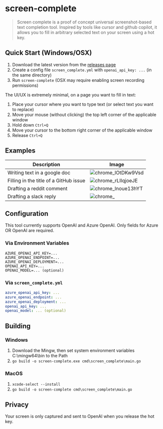 # screen-complete

> Screen complete is a proof of concept universal screenshot-based text completion tool. Inspired by tools like cursor and github copilot, it allows you to fill in arbitrary selected text on your screen using a hot key.

## Quick Start (Windows/OSX)

1. Download the latest version from the [releases page](https://github.com/sshh12/screen-complete/releases)
2. Create a config file `screen_complete.yml` with `openai_api_key: ...` (in the same directory)
3. Run `screen-complete` (OSX may require enabling screen recording permissions)

The UI/UX is extremely minimal, on a page you want to fill in text:
1. Place your cursor where you want to type text (or select text you want to replace)
1. Move your mouse (without clicking) the top left corner of the applicable window
2. Hold down `Ctrl+Q`
3. Move your cursor to the bottom right corner of the applicable window
4. Release `Ctrl+Q`

## Examples

| Description | Image |
|-------------|-------|
| Writing text in a google doc | ![chrome_lOtDKw9Vsd](https://github.com/user-attachments/assets/eb7e2a84-52e5-480c-9fd8-b744c3b04f13) |
| Filling in the title of a GitHub issue | ![chrome_rLIIqjoeJE](https://github.com/user-attachments/assets/257c990f-fcfd-46cf-b0c8-d0c6a28e6137) | 
| Drafting a reddit comment | ![chrome_lnoue13hYT](https://github.com/user-attachments/assets/0f3a263c-8ab6-42da-8985-2369a2fadd5e) |
| Drafting a slack reply | ![chrome_](https://github.com/user-attachments/assets/3ab87654-2d50-4aa2-bb9c-f25d467d7bc6) |


## Configuration

This tool currently supports OpenAI and Azure OpenAI. Only fields for Azure OR OpenAI are required.

### Via Environment Variables

```
AZURE_OPENAI_API_KEY=...
AZURE_OPENAI_ENDPOINT=...
AZURE_OPENAI_DEPLOYMENT=...
OPENAI_API_KEY=...
OPENAI_MODEL=... (optional)
```

### Via `screen_complete.yml`

```yaml
azure_openai_api_key: ...
azure_openai_endpoint: ...
azure_openai_deployment: ...
openai_api_key: ...
openai_model: ... (optional)
```

## Building

### Windows

1. Download the Mingw, then set system environment variables C:\mingw64\bin to the Path
2. `go build -o screen-complete.exe cmd\screen_complete\main.go`

### MacOS

1. `xcode-select --install`
2. `go build -o screen-complete cmd\screen_complete\main.go`

## Privacy

Your screen is only captured and sent to OpenAI when you release the hot key.
